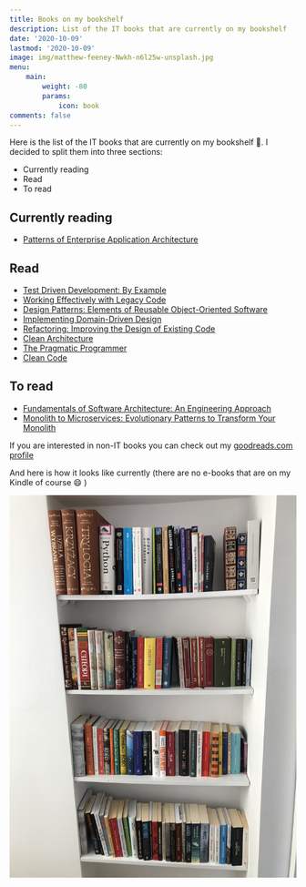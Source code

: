 ```yaml
---
title: Books on my bookshelf
description: List of the IT books that are currently on my bookshelf 
date: '2020-10-09'
lastmod: '2020-10-09'
image: img/matthew-feeney-Nwkh-n6l25w-unsplash.jpg
menu:
    main: 
        weight: -80
        params:
            icon: book
comments: false
---
```


Here is the list of the IT books that are currently on my bookshelf :closed_book:. I decided to split them into three sections:

- Currently reading
- Read
- To read

## Currently reading
- [Patterns of Enterprise Application Architecture](https://www.amazon.com/Patterns-Enterprise-Application-Architecture-Martin/dp/0321127420/)

## Read

- [Test Driven Development: By Example](https://www.amazon.com/Test-Driven-Development-Kent-Beck/dp/0321146530)
- [Working Effectively with Legacy Code](https://www.amazon.com/Working-Effectively-Legacy-Michael-Feathers/dp/0131177052/)
- [Design Patterns: Elements of Reusable Object-Oriented Software](https://www.amazon.com/Design-Patterns-Elements-Reusable-Object-Oriented/dp/0201633612/)
- [Implementing Domain-Driven Design](https://www.amazon.com/Implementing-Domain-Driven-Design-Vaughn-Vernon/dp/0321834577)
- [Refactoring: Improving the Design of Existing Code](https://www.amazon.com/Refactoring-Improving-Existing-Addison-Wesley-Signature/dp/0134757599/)
- [Clean Architecture](https://www.amazon.com/Clean-Architecture-Craftsmans-Software-Structure/dp/0134494164)
- [The Pragmatic Programmer](https://www.amazon.com/Pragmatic-Programmer-Journeyman-Master/dp/020161622X/)
- [Clean Code](https://www.amazon.com/Clean-Code-Handbook-Software-Craftsmanship/dp/0132350882/)

## To read

- [Fundamentals of Software Architecture: An Engineering Approach](https://www.amazon.com/Fundamentals-Software-Architecture-Engineering-Approach/dp/B08X8H15BW/)
- [Monolith to Microservices: Evolutionary Patterns to Transform Your Monolith](https://www.amazon.com/Monolith-Microservices-Evolutionary-Patterns-Transform/dp/1492047848/)


If you are interested in non-IT books you can check out my [goodreads.com profile](https://www.goodreads.com/user/show/103430015-szymon-miks)

And here is how it looks like currently (there are no e-books that are on my Kindle of course :smile: )


![Books on my bookshelf](img/IMG-1793.jpg)
